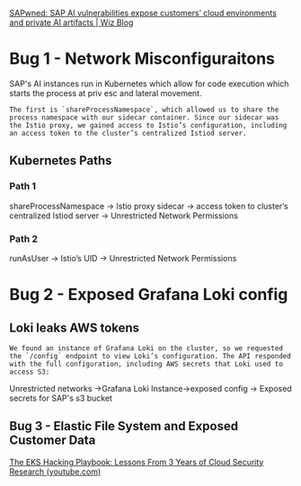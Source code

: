 [SAPwned: SAP AI vulnerabilities expose customers’ cloud environments and private AI artifacts | Wiz Blog](https://www.wiz.io/blog/sapwned-sap-ai-vulnerabilities-ai-security)

# Bug 1 - Network Misconfiguraitons

SAP's AI instances run in Kubernetes which allow for code execution which starts the process at priv esc and lateral movement.
```
The first is `shareProcessNamespace`, which allowed us to share the process namespace with our sidecar container. Since our sidecar was the Istio proxy, we gained access to Istio’s configuration, including an access token to the cluster’s centralized Istiod server.
```

## Kubernetes Paths
### Path 1
shareProcessNamespace -> Istio proxy sidecar -> access token to cluster’s centralized Istiod server -> Unrestricted Network Permissions

### Path 2
runAsUser -> Istio’s UID -> Unrestricted Network Permissions

# Bug 2 - Exposed Grafana Loki config
## Loki leaks AWS tokens
```
We found an instance of Grafana Loki on the cluster, so we requested the `/config` endpoint to view Loki’s configuration. The API responded with the full configuration, including AWS secrets that Loki used to access S3:
```

Unrestricted networks ->Grafana Loki Instance->exposed config -> Exposed secrets for SAP's s3 bucket

## Bug 3 - Elastic File System and Exposed Customer Data

[The EKS Hacking Playbook: Lessons From 3 Years of Cloud Security Research (youtube.com)](https://www.youtube.com/watch?v=HcNmkCRXFdE)
